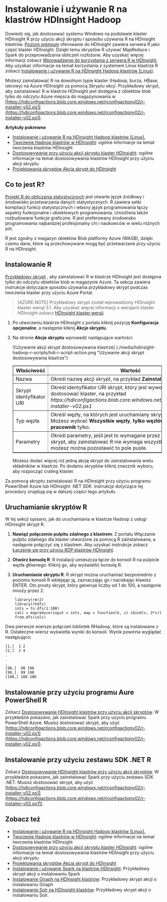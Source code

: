 <properties
    pageTitle="Użyj R w HDInsight, aby dostosować klastrów | Microsoft Azure"
    description="Dowiedz się, jak zainstalować R przy użyciu akcji skryptu i R w systemie klastrów HDInsight."
    services="hdinsight"
    documentationCenter=""
    tags="azure-portal"
    authors="mumian"
    manager="jhubbard"
    editor="cgronlun"/>

<tags
    ms.service="hdinsight"
    ms.workload="big-data"
    ms.tgt_pltfrm="na"
    ms.devlang="na"
    ms.topic="article"
    ms.date="09/14/2016"
    ms.author="jgao"/>

# <a name="install-and-use-r-on-hdinsight-hadoop-clusters"></a>Instalowanie i używanie R na klastrów HDInsight Hadoop

Dowiedz się, jak dostosować systemu Windows na podstawie klaster HDInsight R przy użyciu akcji skryptu i sposobu używania R na HDInsight klastrów. [Poziom premium](https://azure.microsoft.com/pricing/details/hdinsight/) oferowanie do HDInsight zawiera serwera R jako część klaster HDInsight. Dzięki temu skryptów R używać MapReduce i Spark do przeprowadzania obliczeń rozłożone. Aby uzyskać więcej informacji zobacz [Wprowadzenie do korzystania z serwera R w HDInsight](hdinsight-hadoop-r-server-get-started.md). Aby uzyskać informacje na temat korzystania z systemem Linux klastrze R zobacz [Instalowanie i używanie R na HDinsight Hadoop klastrów (Linux)](hdinsight-hadoop-r-scripts-linux.md).
 
Możesz zainstalować R na dowolnym typie klaster (Hadoop, burza, HBase, iskrowy) na Azure HDInsight za pomocą *Skryptu akcji*. Przykładowy skrypt, aby zainstalować R w klastrze HDInsight jest dostępna z obiektów blob tylko do odczytu Azure miejsca do magazynowania w [https://hdiconfigactions.blob.core.windows.net/rconfigactionv02/r-installer-v02.ps1](https://hdiconfigactions.blob.core.windows.net/rconfigactionv02/r-installer-v02.ps1). 

**Artykuły pokrewne**

- [Instalowanie i używanie R na HDinsight Hadoop klastrów (Linux).](hdinsight-hadoop-r-scripts-linux.md)
- [Tworzenie Hadoop klastrów w HDInsight](hdinsight-provision-clusters.md): ogólne informacje na temat tworzenia klastrów HDInsight
- [Dostosowywanie przy użyciu akcji skryptu klaster HDInsight][hdinsight-cluster-customize]: ogólne informacje na temat dostosowywania klastrów HDInsight przy użyciu akcji skryptu
- [Projektowania skryptów Akcja skrypt do HDInsight](hdinsight-hadoop-script-actions.md)

## <a name="what-is-r"></a>Co to jest R?

<a href="http://www.r-project.org/" target="_blank">Projekt R do obliczania statystycznych</a> jest otwarte język źródłowy i środowisko przetwarzania danych statystycznych. R zawiera setki kompilacji funkcji statystycznych i własny język programowania łączy aspekty funkcjonalne i obiektowych programowania. Umożliwia także rozbudowane funkcje graficzne. R jest preferowany środowisko programowania najbardziej profesjonalny chi i naukowców w wielu różnych pól.

R jest zgodny z magazyn obiektów Blob platformy Azure (WASB), dzięki czemu dane, które są przechowywane mogą być przetwarzane przy użyciu R na HDInsight.  

## <a name="install-r"></a>Instalowanie R

[Przykładowy skrypt](https://hdiconfigactions.blob.core.windows.net/rconfigactionv02/r-installer-v02.ps1) , aby zainstalować R w klastrze HDInsight jest dostępna tylko do odczytu obiektów blob w magazynie Azure. Ta sekcja zawiera instrukcje dotyczące sposobu używania przykładowy skrypt podczas tworzenia klaster przy użyciu Azure Portal.

> [AZURE.NOTE] Przykładowy skrypt został wprowadzony HDInsight klaster wersji 3.1. Aby uzyskać więcej informacji o wersjach klaster HDInsight zobacz [HDInsight klaster wersji](hdinsight-component-versioning.md).

1. Po utworzeniu klastrze HDInsight z portalu kliknij pozycję **Konfiguracja opcjonalne**, a następnie kliknij **Akcje skryptu**.
2. Na stronie **Akcje skryptu** wprowadź następujące wartości:

    ![Używanie akcji skrypt dostosowywania klastrze] (./media/hdinsight-hadoop-r-scripts/hdi-r-script-action.png "Używanie akcji skrypt dostosowywania klastrze")

    <table border='1'>
        <tr><th>Właściwość</th><th>Wartość</th></tr>
        <tr><td>Nazwa</td>
            <td>Określ nazwę akcji skrypt, na przykład <b>Zainstalować R</b>.</td></tr>
        <tr><td>Skrypt identyfikator URI</td>
            <td>Określ identyfikator URI skrypt, który jest wywoływana, aby dostosować klaster, na przykład <i>https://hdiconfigactions.blob.core.windows.net/rconfigactionv02/r-installer-v02.ps1</i></td></tr>
        <tr><td>Typ węzła</td>
            <td>Określ węzły, na których jest uruchamiany skrypt dostosowywania. Możesz wybrać <b>Wszystkie węzły</b>, <b>tylko węzłów głowy</b>lub <b>węzły pracownik</b> tylko.
        <tr><td>Parametry</td>
            <td>Określ parametry, jeśli jest to wymagane przez skrypt. Jednak skrypt, aby zainstalować R nie wymaga wszystkie parametry, więc możesz można pozostawić to pole puste.</td></tr>
    </table>

    Możesz dodać więcej niż jedną akcję skrypt do zainstalowania wielu składników w klastrze. Po dodaniu skryptów kliknij znacznik wyboru, aby rozpocząć crating klaster.

Za pomocą skryptu zainstalować R na HDInsight przy użyciu programu PowerShell Azure lub HDInsight .NET SDK. Instrukcje dotyczące tej procedury znajdują się w dalszej części tego artykułu.

## <a name="run-r-scripts"></a>Uruchamianie skryptów R
W tej sekcji opisano, jak do uruchamiania w klastrze Hadoop z usługi HDInsight skrypt R.

1. **Nawiąż połączenie pulpitu zdalnego z klastrem**: Z portalu Włączanie pulpitu zdalnego dla klaster utworzone za pomocą R zainstalowana, a następnie połączyć się z klastrem. Aby uzyskać instrukcje zobacz [Łączenie się przy użyciu RDP klastrów HDInsight](hdinsight-administer-use-management-portal.md#rdp).

2. **Otwórz konsolę R**: R instalacji umieszcza łącze do konsoli R na pulpicie węzła głównego. Kliknij go, aby wyświetlić konsolę R.

3. **Uruchamianie skryptu R**: R skrypt można uruchamiać bezpośrednio z poziomu konsoli R wklejając ją, zaznaczając go i naciskając klawisz ENTER. Oto prosty skrypt, który generuje liczby od 1 do 100, a następnie mnoży przez 2.

        library(rmr2)
        library(rhdfs)
        ints = to.dfs(1:100)
        calc = mapreduce(input = ints, map = function(k, v) cbind(v, 2*v))
        from.dfs(calc)

Dwa pierwsze wiersze połączeń bibliotek RHadoop, które są instalowane z R. Ostateczne wiersz wyświetla wyniki do konsoli. Wynik powinna wyglądać następująco:

    [1,]  1 2
    [2,]  2 4
    .
    .
    .
    [98,]  98 196
    [99,]  99 198
    [100,] 100 200


## <a name="install-r-using-aure-powershell"></a>Instalowanie przy użyciu programu Aure PowerShell R

Zobacz [Dostosowywanie HDInsight klastrów przy użyciu akcji skryptów](hdinsight-hadoop-customize-cluster.md#call_scripts_using_powershell).  W przykładzie pokazano, jak zainstalować Spark przy użyciu programu PowerShell Azure. Musisz dostosować skrypt, aby użyć [https://hdiconfigactions.blob.core.windows.net/rconfigactionv02/r-installer-v02.ps1](https://hdiconfigactions.blob.core.windows.net/rconfigactionv02/r-installer-v02.ps1).

## <a name="install-r-using-net-sdk"></a>Instalowanie przy użyciu zestawu SDK .NET R

Zobacz [Dostosowywanie HDInsight klastrów przy użyciu akcji skryptów](hdinsight-hadoop-customize-cluster.md#call_scripts_using_azure_powershell). W przykładzie pokazano, jak zainstalować Spark przy użyciu zestawu SDK .NET. Musisz dostosować skrypt, aby użyć [https://hdiconfigactions.blob.core.windows.net/rconfigactionv02/r-installer-v02.ps1](https://hdiconfigactions.blob.core.windows.net/rconfigactionv02/r-installer-v02.ps11).


## <a name="see-also"></a>Zobacz też

- [Instalowanie i używanie R na HDinsight Hadoop klastrów (Linux).](hdinsight-hadoop-r-scripts-linux.md)
- [Tworzenie Hadoop klastrów w HDInsight](hdinsight-provision-clusters.md): ogólne informacje na temat tworzenia klastrów HDInsight
- [Dostosowywanie przy użyciu akcji skryptu klaster HDInsight][hdinsight-cluster-customize]: ogólne informacje na temat dostosowywania klastrów HDInsight przy użyciu akcji skryptu
- [Projektowania skryptów Akcja skrypt do HDInsight](hdinsight-hadoop-script-actions.md)
- [Instalowanie i używanie Spark na klastrów HDInsight][hdinsight-install-spark]: Przykładowy skrypt akcji o instalowaniu Spark
- [Instalowanie Giraph na HDInsight klastrów](hdinsight-hadoop-giraph-install.md): Przykładowy skrypt akcji o instalowaniu Giraph
- [Instalowanie Solr na HDInsight klastrów](hdinsight-hadoop-solr-install-linux.md): Przykładowy skrypt akcji o instalowaniu Solr.

[powershell-install-configure]: powershell-install-configure.md
[hdinsight-provision]: ../hdinsight-provision-clusters/
[hdinsight-cluster-customize]: hdinsight-hadoop-customize-cluster-linux.md
[hdinsight-install-spark]: hdinsight-apache-spark-jupyter-spark-sql.md
